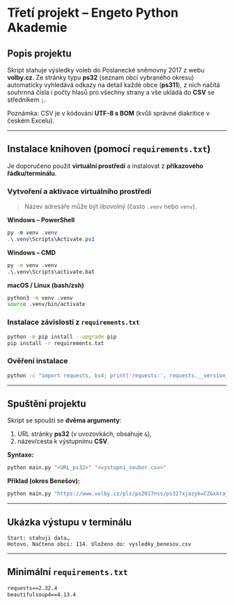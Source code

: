 # Třetí projekt – Engeto Python Akademie

## Popis projektu

Skript stahuje výsledky voleb do Poslanecké sněmovny 2017 z webu **volby.cz**. Ze stránky typu **ps32** (seznam obcí vybraného okresu) 
automaticky vyhledává odkazy na detail každé obce (**ps311**), z nich načítá souhrnná čísla i počty hlasů pro všechny strany a vše 
ukládá do **CSV** se středníkem `;`.

Poznámka: CSV je v kódování **UTF-8 s BOM** (kvůli správné diakritice v českém Excelu).

---

## Instalace knihoven (pomocí `requirements.txt`)

Je doporučeno použít **virtuální prostředí** a instalovat z **příkazového řádku/terminálu**.

### Vytvoření a aktivace virtuálního prostředí

> Název adresáře může být libovolný (často `.venv` nebo `venv`).

**Windows – PowerShell**

```powershell
py -m venv .venv
.\.venv\Scripts\Activate.ps1
```

**Windows – CMD**

```bat
py -m venv .venv
.\.venv\Scripts\activate.bat
```

**macOS / Linux (bash/zsh)**

```bash
python3 -m venv .venv
source .venv/bin/activate
```

### Instalace závislostí z `requirements.txt`

```bash
python -m pip install --upgrade pip
pip install -r requirements.txt
```

### Ověření instalace

```bash
python -c "import requests, bs4; print('requests:', requests.__version__, '| bs4:', bs4.__version__)"
```

---

## Spuštění projektu

Skript se spouští se **dvěma argumenty**:

1. URL stránky **ps32** (v uvozovkách, obsahuje `&`),
2. název/cesta k výstupnímu **CSV**.

**Syntaxe:**

```bash
python main.py "<URL_ps32>" "<vystupni_soubor.csv>"
```

**Příklad (okres Benešov):**

```bash
python main.py "https://www.volby.cz/pls/ps2017nss/ps32?xjazyk=CZ&xkraj=2&xnumnuts=2101" "vysledky_benesov.csv"
```

---

## Ukázka výstupu v terminálu

```
Start: stahuji data…
Hotovo. Načteno obcí: 114. Uloženo do: vysledky_benesov.csv
```

---

## Minimální `requirements.txt`

```txt
requests==2.32.4
beautifulsoup4==4.13.4
```
